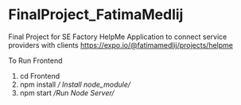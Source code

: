 # FinalProject_FatimaMedlij
Final Project for SE Factory
HelpMe Application to connect service providers with clients
https://expo.io/@fatimamedlij/projects/helpme

To Run Frontend
1. cd Frontend
2. npm install */ Install node_module/*
3. npm start */Run Node Server/*
